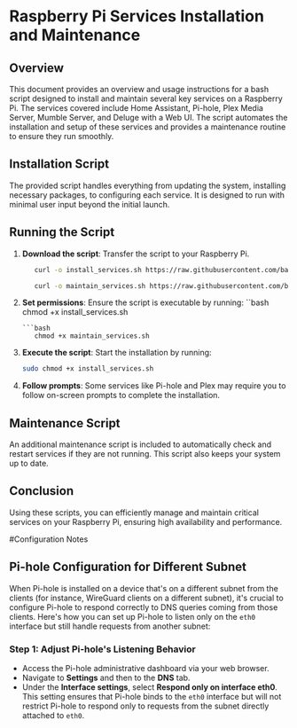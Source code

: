 
# Raspberry Pi Services Installation and Maintenance

## Overview
This document provides an overview and usage instructions for a bash script designed to install and maintain several key services on a Raspberry Pi. The services covered include Home Assistant, Pi-hole, Plex Media Server, Mumble Server, and Deluge with a Web UI. The script automates the installation and setup of these services and provides a maintenance routine to ensure they run smoothly.

## Installation Script
The provided script handles everything from updating the system, installing necessary packages, to configuring each service. It is designed to run with minimal user input beyond the initial launch.

## Running the Script
1. **Download the script**: Transfer the script to your Raspberry Pi.
   ```bash
      curl -o install_services.sh https://raw.githubusercontent.com/battlefeel1942/pi-home/main/install_services.sh
   ```
   ```bash
      curl -o maintain_services.sh https://raw.githubusercontent.com/battlefeel1942/pi-home/main/maintain_services.sh
   ```
3. **Set permissions**: Ensure the script is executable by running:
   ``bash
      chmod +x install_services.sh
   ```
   ```bash
      chmod +x maintain_services.sh
   ```
4. **Execute the script**: Start the installation by running:
   ```bash
   sudo chmod +x install_services.sh
   ```
5. **Follow prompts**: Some services like Pi-hole and Plex may require you to follow on-screen prompts to complete the installation.

## Maintenance Script
An additional maintenance script is included to automatically check and restart services if they are not running. This script also keeps your system up to date.

## Conclusion
Using these scripts, you can efficiently manage and maintain critical services on your Raspberry Pi, ensuring high availability and performance.


#Configuration Notes

## Pi-hole Configuration for Different Subnet
When Pi-hole is installed on a device that's on a different subnet from the clients (for instance, WireGuard clients on a different subnet), it's crucial to configure Pi-hole to respond correctly to DNS queries coming from those clients. Here's how you can set up Pi-hole to listen only on the `eth0` interface but still handle requests from another subnet:

### Step 1: Adjust Pi-hole's Listening Behavior
- Access the Pi-hole administrative dashboard via your web browser.
- Navigate to **Settings** and then to the **DNS** tab.
- Under the **Interface settings**, select **Respond only on interface eth0**. This setting ensures that Pi-hole binds to the `eth0` interface but will not restrict Pi-hole to respond only to requests from the subnet directly attached to `eth0`.
